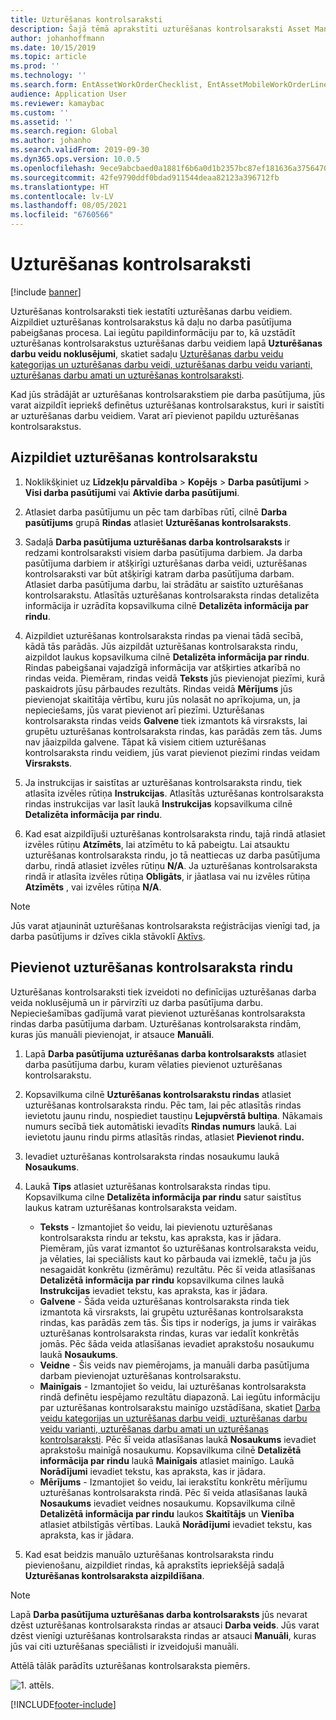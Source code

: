 ```yaml
---
title: Uzturēšanas kontrolsaraksti
description: Šajā tēmā aprakstīti uzturēšanas kontrolsaraksti Asset Management.
author: johanhoffmann
ms.date: 10/15/2019
ms.topic: article
ms.prod: ''
ms.technology: ''
ms.search.form: EntAssetWorkOrderChecklist, EntAssetMobileWorkOrderLineChecklistDetails
audience: Application User
ms.reviewer: kamaybac
ms.custom: ''
ms.assetid: ''
ms.search.region: Global
ms.author: johanho
ms.search.validFrom: 2019-09-30
ms.dyn365.ops.version: 10.0.5
ms.openlocfilehash: 9ece9abcbaed0a1881f6b6a0d1b2357bc87ef181636a37564709f62c6aa38475
ms.sourcegitcommit: 42fe9790ddf0bdad911544deaa82123a396712fb
ms.translationtype: HT
ms.contentlocale: lv-LV
ms.lasthandoff: 08/05/2021
ms.locfileid: "6760566"
---
```

# <a name="maintenance-checklists"></a>Uzturēšanas kontrolsaraksti

[!include [banner](../../includes/banner.md)]



Uzturēšanas kontrolsaraksti tiek iestatīti uzturēšanas darbu veidiem. Aizpildiet uzturēšanas kontrolsarakstus kā daļu no darba pasūtījuma pabeigšanas procesa. Lai iegūtu papildinformāciju par to, kā uzstādīt uzturēšanas kontrolsarakstus uzturēšanas darbu veidiem lapā **Uzturēšanas darbu veidu noklusējumi**, skatiet sadaļu [Uzturēšanas darbu veidu kategorijas un uzturēšanas darbu veidi, uzturēšanas darbu veidu varianti, uzturēšanas darbu amati un uzturēšanas kontrolsaraksti](../setup-for-work-orders/job-groups-and-job-types-variants-trades-and-checklists.md).

Kad jūs strādājāt ar uzturēšanas kontrolsarakstiem pie darba pasūtījuma, jūs varat aizpildīt iepriekš definētus uzturēšanas kontrolsarakstus, kuri ir saistīti ar uzturēšanas darbu veidiem. Varat arī pievienot papildu uzturēšanas kontrolsarakstus.


## <a name="fill-in-a-maintenance-checklist"></a>Aizpildiet uzturēšanas kontrolsarakstu

1. Noklikšķiniet uz **Līdzekļu pārvaldība** > **Kopējs** > **Darba pasūtījumi** > **Visi darba pasūtījumi** vai **Aktīvie darba pasūtījumi**.

2. Atlasiet darba pasūtījumu un pēc tam darbības rūtī, cilnē **Darba pasūtījums** grupā **Rindas** atlasiet **Uzturēšanas kontrolsaraksts**.

3. Sadaļā **Darba pasūtījuma uzturēšanas darba kontrolsaraksts** ir redzami kontrolsaraksti visiem darba pasūtījuma darbiem. Ja darba pasūtījuma darbiem ir atšķirīgi uzturēšanas darba veidi, uzturēšanas kontrolsaraksti var būt atšķirīgi katram darba pasūtījuma darbam. Atlasiet darba pasūtījuma darbu, lai strādātu ar saistīto uzturēšanas kontrolsarakstu. Atlasītās uzturēšanas kontrolsaraksta rindas detalizēta informācija ir uzrādīta kopsavilkuma cilnē **Detalizēta informācija par rindu**.

4. Aizpildiet uzturēšanas kontrolsaraksta rindas pa vienai tādā secībā, kādā tās parādās. Jūs aizpildāt uzturēšanas kontrolsaraksta rindu, aizpildot laukus kopsavilkuma cilnē **Detalizēta informācija par rindu**. Rindas pabeigšanai vajadzīgā informācija var atšķirties atkarībā no rindas veida. Piemēram, rindas veidā **Teksts** jūs pievienojat piezīmi, kurā paskaidrots jūsu pārbaudes rezultāts. Rindas veidā **Mērījums** jūs pievienojat skaitītāja vērtību, kuru jūs nolasāt no aprīkojuma, un, ja nepieciešams, jūs varat pievienot arī piezīmi. Uzturēšanas kontrolsaraksta rindas veids **Galvene** tiek izmantots kā virsraksts, lai grupētu uzturēšanas kontrolsaraksta rindas, kas parādās zem tās. Jums nav jāaizpilda galvene. Tāpat kā visiem citiem uzturēšanas kontrolsaraksta rindu veidiem, jūs varat pievienot piezīmi rindas veidam **Virsraksts**.

5. Ja instrukcijas ir saistītas ar uzturēšanas kontrolsaraksta rindu, tiek atlasīta izvēles rūtiņa **Instrukcijas**. Atlasītās uzturēšanas kontrolsaraksta rindas instrukcijas var lasīt laukā **Instrukcijas** kopsavilkuma cilnē **Detalizēta informācija par rindu**.

6. Kad esat aizpildījuši uzturēšanas kontrolsaraksta rindu, tajā rindā atlasiet izvēles rūtiņu **Atzīmēts**, lai atzīmētu to kā pabeigtu. Lai atsauktu uzturēšanas kontrolsaraksta rindu, jo tā neattiecas uz darba pasūtījuma darbu, rindā atlasiet izvēles rūtiņu **N/A**. Ja uzturēšanas kontrolsaraksta rindā ir atlasīta izvēles rūtiņa **Obligāts**, ir jāatlasa vai nu izvēles rūtiņa **Atzīmēts** , vai izvēles rūtiņa **N/A**.

>[!NOTE]
>Jūs varat atjaunināt uzturēšanas kontrolsaraksta reģistrācijas vienīgi tad, ja darba pasūtījums ir dzīves cikla stāvoklī [Aktīvs](../setup-for-work-orders/work-order-lifecycle-states.md).  


## <a name="add-a-maintenance-checklist-line"></a>Pievienot uzturēšanas kontrolsaraksta rindu

Uzturēšanas kontrolsaraksti tiek izveidoti no definīcijas uzturēšanas darba veida noklusējumā un ir pārvirzīti uz darba pasūtījuma darbu. Nepieciešamības gadījumā varat pievienot uzturēšanas kontrolsaraksta rindas darba pasūtījuma darbam. Uzturēšanas kontrolsaraksta rindām, kuras jūs manuāli pievienojat, ir atsauce **Manuāli**.

1. Lapā **Darba pasūtījuma uzturēšanas darba kontrolsaraksts** atlasiet darba pasūtījuma darbu, kuram vēlaties pievienot uzturēšanas kontrolsarakstu.

2. Kopsavilkuma cilnē **Uzturēšanas kontrolsarakstu rindas** atlasiet uzturēšanas kontrolsaraksta rindu. Pēc tam, lai pēc atlasītās rindas ievietotu jaunu rindu, nospiediet taustiņu **Lejupvērstā bultiņa**. Nākamais numurs secībā tiek automātiski ievadīts **Rindas numurs** laukā. Lai ievietotu jaunu rindu pirms atlasītās rindas, atlasiet **Pievienot rindu.** 

3. Ievadiet uzturēšanas kontrolsaraksta rindas nosaukumu laukā **Nosaukums**.

4. Laukā **Tips** atlasiet uzturēšanas kontrolsaraksta rindas tipu. Kopsavilkuma cilne **Detalizēta informācija par rindu** satur saistītus laukus katram uzturēšanas kontrolsaraksta veidam.
    - **Teksts** - Izmantojiet šo veidu, lai pievienotu uzturēšanas kontrolsaraksta rindu ar tekstu, kas apraksta, kas ir jādara. Piemēram, jūs varat izmantot šo uzturēšanas kontrolsaraksta veidu, ja vēlaties, lai speciālists kaut ko pārbauda vai izmeklē, taču ja jūs nesagaidāt konkrētu (izmērāmu) rezultātu. Pēc šī veida atlasīšanas **Detalizētā informācija par rindu** kopsavilkuma cilnes laukā **Instrukcijas** ievadiet tekstu, kas apraksta, kas ir jādara.
    - **Galvene** - Šāda veida uzturēšanas kontrolsaraksta rinda tiek izmantota kā virsraksts, lai grupētu uzturēšanas kontrolsaraksta rindas, kas parādās zem tās. Šis tips ir noderīgs, ja jums ir vairākas uzturēšanas kontrolsaraksta rindas, kuras var iedalīt konkrētās jomās. Pēc šāda veida atlasīšanas ievadiet aprakstošu nosaukumu laukā **Nosaukums**.
    - **Veidne** - Šis veids nav piemērojams, ja manuāli darba pasūtījuma darbam pievienojat uzturēšanas kontrolsarakstu.  
    - **Mainīgais** - Izmantojiet šo veidu, lai uzturēšanas kontrolsaraksta rindā definētu iespējamo rezultātu diapazonā. Lai iegūtu informāciju par uzturēšanas kontrolsarakstu mainīgo uzstādīšana, skatiet [Darba veidu kategorijas un uzturēšanas darbu veidi, uzturēšanas darbu veidu varianti, uzturēšanas darbu amati un uzturēšanas kontrolsaraksti](../setup-for-work-orders/job-groups-and-job-types-variants-trades-and-checklists.md). Pēc šī veida atlasīšanas laukā **Nosaukums** ievadiet aprakstošu mainīgā nosaukumu. Kopsavilkuma cilnē **Detalizētā informācija par rindu** laukā **Mainīgais** atlasiet mainīgo. Laukā **Norādījumi** ievadiet tekstu, kas apraksta, kas ir jādara.
    - **Mērījums** - Izmantojiet šo veidu, lai ierakstītu konkrētu mērījumu uzturēšanas kontrolsaraksta rindā. Pēc šī veida atlasīšanas laukā **Nosaukums** ievadiet veidnes nosaukumu. Kopsavilkuma cilnē **Detalizētā informācija par rindu** laukos **Skaitītājs** un **Vienība** atlasiet atbilstīgās vērtības. Laukā **Norādījumi** ievadiet tekstu, kas apraksta, kas ir jādara.

5. Kad esat beidzis manuālo uzturēšanas kontrolsaraksta rindu pievienošanu, aizpildiet rindas, kā aprakstīts iepriekšējā sadaļā **Uzturēšanas kontrolsaraksta aizpildīšana**.

>[!NOTE]
>Lapā **Darba pasūtījuma uzturēšanas darba kontrolsaraksts** jūs nevarat dzēst uzturēšanas kontrolsaraksta rindas ar atsauci **Darba veids**. Jūs varat dzēst vienīgi uzturēšanas kontrolsaraksta rindas ar atsauci **Manuāli**, kuras jūs vai citi uzturēšanas speciālisti ir izveidojuši manuāli.

Attēlā tālāk parādīts uzturēšanas kontrolsaraksta piemērs.

![1. attēls.](media/14-work-orders.png)



[!INCLUDE[footer-include](../../../includes/footer-banner.md)]